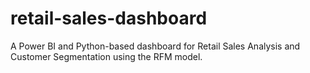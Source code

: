 # retail-sales-dashboard
A Power BI and Python-based dashboard for Retail Sales Analysis and Customer Segmentation using the RFM model.
